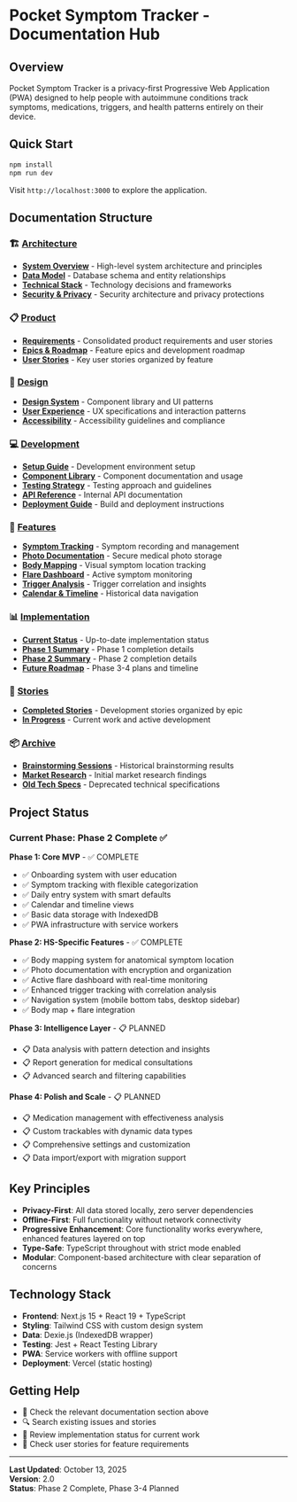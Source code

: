 # Pocket Symptom Tracker - Documentation Hub

## Overview

Pocket Symptom Tracker is a privacy-first Progressive Web Application (PWA) designed to help people with autoimmune conditions track symptoms, medications, triggers, and health patterns entirely on their device.

## Quick Start

```bash
npm install
npm run dev
```

Visit `http://localhost:3000` to explore the application.

## Documentation Structure

### 🏗️ [Architecture](./ARCHITECTURE/)
- **[System Overview](./ARCHITECTURE/overview.md)** - High-level system architecture and principles
- **[Data Model](./ARCHITECTURE/data-model.md)** - Database schema and entity relationships
- **[Technical Stack](./ARCHITECTURE/technical-stack.md)** - Technology decisions and frameworks
- **[Security & Privacy](./ARCHITECTURE/security-privacy.md)** - Security architecture and privacy protections

### 📋 [Product](./PRODUCT/)
- **[Requirements](./PRODUCT/requirements.md)** - Consolidated product requirements and user stories
- **[Epics & Roadmap](./PRODUCT/epics-roadmap.md)** - Feature epics and development roadmap
- **[User Stories](./PRODUCT/user-stories.md)** - Key user stories organized by feature

### 🎨 [Design](./DESIGN/)
- **[Design System](./DESIGN/design-system.md)** - Component library and UI patterns
- **[User Experience](./DESIGN/user-experience.md)** - UX specifications and interaction patterns
- **[Accessibility](./DESIGN/accessibility.md)** - Accessibility guidelines and compliance

### 💻 [Development](./DEVELOPMENT/)
- **[Setup Guide](./DEVELOPMENT/setup-guide.md)** - Development environment setup
- **[Component Library](./DEVELOPMENT/component-library.md)** - Component documentation and usage
- **[Testing Strategy](./DEVELOPMENT/testing-strategy.md)** - Testing approach and guidelines
- **[API Reference](./DEVELOPMENT/api-reference.md)** - Internal API documentation
- **[Deployment Guide](./DEVELOPMENT/deployment.md)** - Build and deployment instructions

### 🚀 [Features](./FEATURES/)
- **[Symptom Tracking](./FEATURES/symptom-tracking.md)** - Symptom recording and management
- **[Photo Documentation](./FEATURES/photo-documentation.md)** - Secure medical photo storage
- **[Body Mapping](./FEATURES/body-mapping.md)** - Visual symptom location tracking
- **[Flare Dashboard](./FEATURES/flare-dashboard.md)** - Active symptom monitoring
- **[Trigger Analysis](./FEATURES/trigger-analysis.md)** - Trigger correlation and insights
- **[Calendar & Timeline](./FEATURES/calendar-timeline.md)** - Historical data navigation

### 📊 [Implementation](./IMPLEMENTATION/)
- **[Current Status](./IMPLEMENTATION/current-status.md)** - Up-to-date implementation status
- **[Phase 1 Summary](./IMPLEMENTATION/phase-1-summary.md)** - Phase 1 completion details
- **[Phase 2 Summary](./IMPLEMENTATION/phase-2-summary.md)** - Phase 2 completion details
- **[Future Roadmap](./IMPLEMENTATION/future-roadmap.md)** - Phase 3-4 plans and timeline

### 📖 [Stories](./STORIES/)
- **[Completed Stories](./STORIES/completed/)** - Development stories organized by epic
- **[In Progress](./STORIES/in-progress/)** - Current work and active development

### 📦 [Archive](./ARCHIVE/)
- **[Brainstorming Sessions](./ARCHIVE/brainstorming-sessions.md)** - Historical brainstorming results
- **[Market Research](./ARCHIVE/market-research.md)** - Initial market research findings
- **[Old Tech Specs](./ARCHIVE/old-tech-specs.md)** - Deprecated technical specifications

## Project Status

### Current Phase: Phase 2 Complete ✅

**Phase 1: Core MVP** - ✅ COMPLETE
- ✅ Onboarding system with user education
- ✅ Symptom tracking with flexible categorization  
- ✅ Daily entry system with smart defaults
- ✅ Calendar and timeline views
- ✅ Basic data storage with IndexedDB
- ✅ PWA infrastructure with service workers

**Phase 2: HS-Specific Features** - ✅ COMPLETE
- ✅ Body mapping system for anatomical symptom location
- ✅ Photo documentation with encryption and organization
- ✅ Active flare dashboard with real-time monitoring
- ✅ Enhanced trigger tracking with correlation analysis
- ✅ Navigation system (mobile bottom tabs, desktop sidebar)
- ✅ Body map + flare integration

**Phase 3: Intelligence Layer** - 📋 PLANNED
- 📋 Data analysis with pattern detection and insights
- 📋 Report generation for medical consultations
- 📋 Advanced search and filtering capabilities

**Phase 4: Polish and Scale** - 📋 PLANNED
- 📋 Medication management with effectiveness analysis
- 📋 Custom trackables with dynamic data types
- 📋 Comprehensive settings and customization
- 📋 Data import/export with migration support

## Key Principles

- **Privacy-First**: All data stored locally, zero server dependencies
- **Offline-First**: Full functionality without network connectivity
- **Progressive Enhancement**: Core functionality works everywhere, enhanced features layered on top
- **Type-Safe**: TypeScript throughout with strict mode enabled
- **Modular**: Component-based architecture with clear separation of concerns

## Technology Stack

- **Frontend**: Next.js 15 + React 19 + TypeScript
- **Styling**: Tailwind CSS with custom design system
- **Data**: Dexie.js (IndexedDB wrapper)
- **Testing**: Jest + React Testing Library
- **PWA**: Service workers with offline support
- **Deployment**: Vercel (static hosting)

## Getting Help

- 📖 Check the relevant documentation section above
- 🔍 Search existing issues and stories
- 📝 Review implementation status for current work
- 🎯 Check user stories for feature requirements

---

**Last Updated**: October 13, 2025  
**Version**: 2.0  
**Status**: Phase 2 Complete, Phase 3-4 Planned
